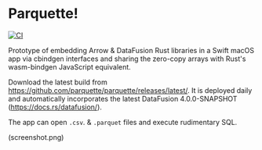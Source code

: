 # Parquette!
[![CI](https://github.com/parquette/parquette/workflows/CI/badge.svg)](https://github.com/parquette/parquette/actions)

Prototype of embedding Arrow & DataFusion Rust libraries in a Swift macOS app via cbindgen interfaces and sharing the zero-copy arrays with Rust's wasm-bindgen JavaScript equivalent.

Download the latest build from https://github.com/parquette/parquette/releases/latest/. It is deployed daily and automatically incorporates the latest DataFusion 4.0.0-SNAPSHOT (https://docs.rs/datafusion/).

The app can open `.csv`. & `.parquet` files and execute rudimentary SQL. 

(screenshot.png)

